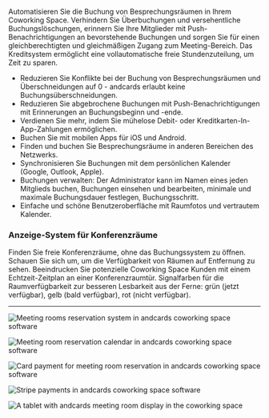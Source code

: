 Automatisieren Sie die Buchung von Besprechungsräumen in Ihrem Coworking Space. Verhindern Sie Überbuchungen und versehentliche Buchungslöschungen, erinnern Sie Ihre Mitglieder mit Push-Benachrichtigungen an bevorstehende Buchungen und sorgen Sie für einen gleichberechtigten und gleichmäßigen Zugang zum Meeting-Bereich. Das Kreditsystem ermöglicht eine vollautomatische freie Stundenzuteilung, um Zeit zu sparen.

- Reduzieren Sie Konflikte bei der Buchung von Besprechungsräumen und Überschneidungen auf 0 - andcards erlaubt keine Buchungsüberschneidungen.
- Reduzieren Sie abgebrochene Buchungen mit Push-Benachrichtigungen mit Erinnerungen an Buchungsbeginn und -ende.
- Verdienen Sie mehr, indem Sie mühelose Debit- oder Kreditkarten-In-App-Zahlungen ermöglichen.
- Buchen Sie mit mobilen Apps für iOS und Android.
- Finden und buchen Sie Besprechungsräume in anderen Bereichen des Netzwerks.
- Synchronisieren Sie Buchungen mit dem persönlichen Kalender (Google, Outlook, Apple).
- Buchungen verwalten: Der Administrator kann im Namen eines jeden Mitglieds buchen, Buchungen einsehen und bearbeiten, minimale und maximale Buchungsdauer festlegen, Buchungsschritt.
- Einfache und schöne Benutzeroberfläche mit Raumfotos und vertrautem Kalender.

### Anzeige-System für Konferenzräume

Finden Sie freie Konferenzräume, ohne das Buchungssystem zu öffnen. Schauen Sie sich um, um die Verfügbarkeit von Räumen auf Entfernung zu sehen. Beeindrucken Sie potenzielle Coworking Space Kunden mit einem Echtzeit-Zeitplan an einer Konferenzraumtür. Signalfarben für die Raumverfügbarkeit zur besseren Lesbarkeit aus der Ferne: grün (jetzt verfügbar), gelb (bald verfügbar), rot (nicht verfügbar).

---

![Meeting rooms reservation system in andcards coworking space software](https://d7ccq1i35b0cj.cloudfront.net/andcards-bookings-main-light-en-1920-1200.png)

![Meeting room reservation calendar in andcards coworking space software](https://d7ccq1i35b0cj.cloudfront.net/andcards-bookings-calendar-light-en-1920-1200.png)

![Card payment for meeting room reservation in andcards coworking space software](https://d7ccq1i35b0cj.cloudfront.net/andcards-bookings-create-payment-methods-card-light-en-1920-1200.png)

![Stripe payments in andcards coworking space software](https://d7ccq1i35b0cj.cloudfront.net/andcards-bookings-create-pay-with-stripe-light-en-1920-1200.png)

![A tablet with andcards meeting room display in the coworking space](https://d7ccq1i35b0cj.cloudfront.net/andcards-bookings-room-display-en-1920-1200.png)

